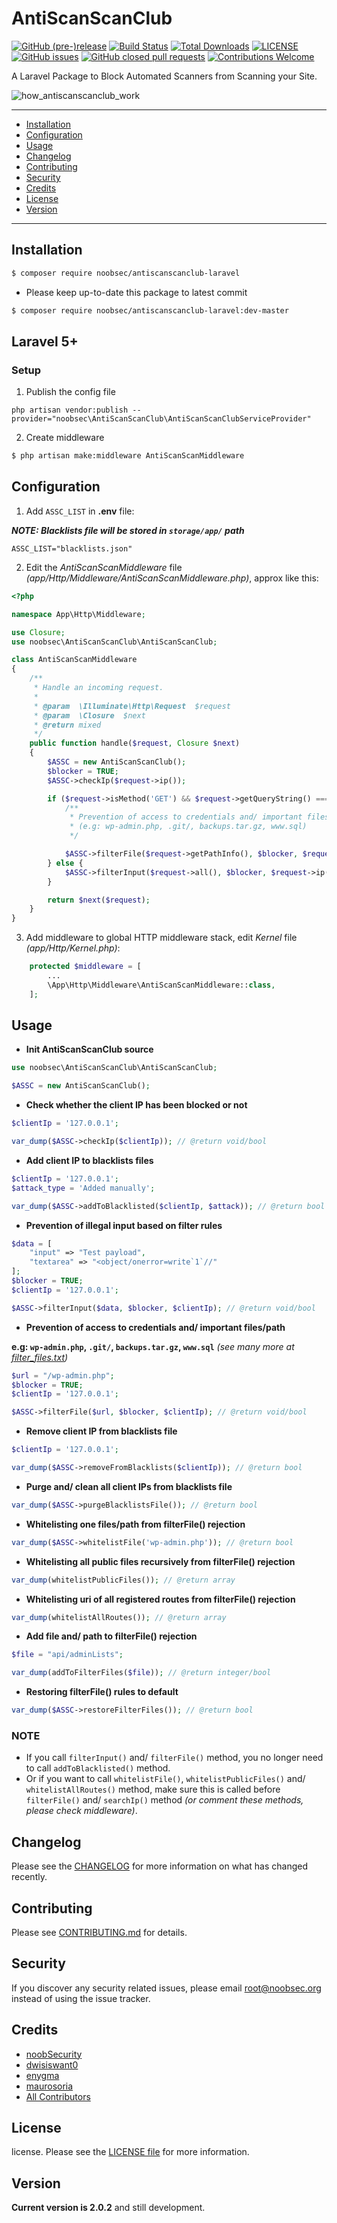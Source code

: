 # AntiScanScanClub

[![GitHub (pre-)release](https://img.shields.io/github/release/noobsec/AntiScanScanClub-laravel/all.svg)](https://github.com/noobsec/AntiScanScanClub-laravel/releases)
[![Build Status](https://img.shields.io/travis/noobsec/AntiScanScanClub-laravel/master.svg)](https://travis-ci.org/noobsec/AntiScanScanClub-laravel)
[![Total Downloads](https://img.shields.io/packagist/dt/noobsec/antiscanscanclub-laravel.svg)](https://packagist.org/packages/noobsec/antiscanscanclub-laravel)
[![LICENSE](https://img.shields.io/github/license/mashape/apistatus.svg)](LICENSE)
[![GitHub issues](https://img.shields.io/github/issues/noobsec/AntiScanScanClub-laravel.svg)](https://github.com/noobsec/AntiScanScanClub-laravel/issues)
[![GitHub closed pull requests](https://img.shields.io/github/issues-pr-closed/noobsec/AntiScanScanClub-laravel.svg)](../../pulls?q=is%3Apr+is%3Aclosed)
[![Contributions Welcome](https://img.shields.io/badge/contributions-welcome-brightgreen.svg)](https://github.com/noobsec/AntiScanScanClub-laravel/issues)

A Laravel Package to Block Automated Scanners from Scanning your Site.

![how_antiscanscanclub_work](https://user-images.githubusercontent.com/25837540/47261277-ae3b5480-d4f5-11e8-8055-aaf090f198c4.png)

---

-   [Installation](#installation)
-   [Configuration](#configuration)
-   [Usage](#usage)
-   [Changelog](#changelog)
-   [Contributing](#contributing)
-   [Security](#security)
-   [Credits](#credits)
-   [License](#license)
-   [Version](#version)

---

## Installation

```bash
$ composer require noobsec/antiscanscanclub-laravel
```

-   Please keep up-to-date this package to latest commit

```bash
$ composer require noobsec/antiscanscanclub-laravel:dev-master
```

## Laravel 5+

### Setup

1. Publish the config file

```ssh
php artisan vendor:publish --provider="noobsec\AntiScanScanClub\AntiScanScanClubServiceProvider"
```

2. Create middleware

```bash
$ php artisan make:middleware AntiScanScanMiddleware
```

## Configuration

1. Add `ASSC_LIST` in **.env** file:

_**NOTE: Blacklists file will be stored in `storage/app/` path**_

```
ASSC_LIST="blacklists.json"
```

2. Edit the _AntiScanScanMiddleware_ file _(app/Http/Middleware/AntiScanScanMiddleware.php)_, approx like this:

```php
<?php

namespace App\Http\Middleware;

use Closure;
use noobsec\AntiScanScanClub\AntiScanScanClub;

class AntiScanScanMiddleware
{
    /**
     * Handle an incoming request.
     *
     * @param  \Illuminate\Http\Request  $request
     * @param  \Closure  $next
     * @return mixed
     */
    public function handle($request, Closure $next)
    {
        $ASSC = new AntiScanScanClub();
        $blocker = TRUE;
        $ASSC->checkIp($request->ip());

        if ($request->isMethod('GET') && $request->getQueryString() === NULL) {
            /**
             * Prevention of access to credentials and/ important files/path
             * (e.g: wp-admin.php, .git/, backups.tar.gz, www.sql)
             */

            $ASSC->filterFile($request->getPathInfo(), $blocker, $request->ip());
        } else {
            $ASSC->filterInput($request->all(), $blocker, $request->ip());
        }

        return $next($request);
    }
}
```

3. Add middleware to global HTTP middleware stack, edit _Kernel_ file _(app/Http/Kernel.php)_:

```php
    protected $middleware = [
        ...
        \App\Http\Middleware\AntiScanScanMiddleware::class,
    ];
```

## Usage

-   **Init AntiScanScanClub source**

```php
use noobsec\AntiScanScanClub\AntiScanScanClub;

$ASSC = new AntiScanScanClub();
```

-   **Check whether the client IP has been blocked or not**

```php
$clientIp = '127.0.0.1';

var_dump($ASSC->checkIp($clientIp)); // @return void/bool
```

-   **Add client IP to blacklists files**

```php
$clientIp = '127.0.0.1';
$attack_type = 'Added manually';

var_dump($ASSC->addToBlacklisted($clientIp, $attack)); // @return bool
```

-   **Prevention of illegal input based on filter rules**

```php
$data = [
    "input" => "Test payload",
    "textarea" => "<object/onerror=write`1`//"
];
$blocker = TRUE;
$clientIp = '127.0.0.1';

$ASSC->filterInput($data, $blocker, $clientIp); // @return void/bool
```

-   **Prevention of access to credentials and/ important files/path**

**e.g: `wp-admin.php`, `.git/`, `backups.tar.gz`, `www.sql`** _(see many more at [filter_files.txt](src/filter_files.txt))_

```php
$url = "/wp-admin.php";
$blocker = TRUE;
$clientIp = '127.0.0.1';

$ASSC->filterFile($url, $blocker, $clientIp); // @return void/bool
```

-   **Remove client IP from blacklists file**

```php
$clientIp = '127.0.0.1';

var_dump($ASSC->removeFromBlacklists($clientIp)); // @return bool
```

-   **Purge and/ clean all client IPs from blacklists file**

```php
var_dump($ASSC->purgeBlacklistsFile()); // @return bool
```

-   **Whitelisting one files/path from filterFile() rejection**

```php
var_dump($ASSC->whitelistFile('wp-admin.php')); // @return bool
```

-   **Whitelisting all public files recursively from filterFile() rejection**

```php
var_dump(whitelistPublicFiles()); // @return array
```

-   **Whitelisting uri of all registered routes from filterFile() rejection**

```php
var_dump(whitelistAllRoutes()); // @return array
```

-   **Add file and/ path to filterFile() rejection**

```php
$file = "api/adminLists";

var_dump(addToFilterFiles($file)); // @return integer/bool
```

-   **Restoring filterFile() rules to default**

```php
var_dump($ASSC->restoreFilterFiles()); // @return bool
```

### NOTE

-   If you call `filterInput()` and/ `filterFile()` method, you no longer need to call `addToBlacklisted()` method.
-   Or if you want to call `whitelistFile()`, `whitelistPublicFiles()` and/ `whitelistAllRoutes()` method, make sure this is called before `filterFile()` and/ `searchIp()` method _(or comment these methods, please check middleware)_.

## Changelog

Please see the [CHANGELOG](CHANGELOG.md) for more information on what has changed recently.

## Contributing

Please see [CONTRIBUTING.md](CONTRIBUTING.md) for details.

## Security

If you discover any security related issues, please email root@noobsec.org instead of using the issue tracker.

## Credits

-   [noobSecurity](https://github.com/noobsec)
-   [dwisiswant0](https://github.com/dwisiswant0)
-   [enygma](https://github.com/enygma)
-   [maurosoria](https://github.com/maurosoria)
-   [All Contributors](../../contributors)

## License

license. Please see the [LICENSE file](LICENSE) for more information.

## Version

**Current version is 2.0.2** and still development.
